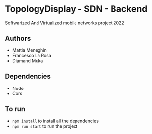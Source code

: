 # TopologyDisplay - SDN - Backend
Softwarized And Virtualized mobile networks project 2022

## Authors
- Mattia Meneghin
- Francesco La Rosa
- Diamand Muka

## Dependencies
- Node
- Cors

## To run
- ```npm install``` to install all the dependencies
- ```npm run start``` to run the project
